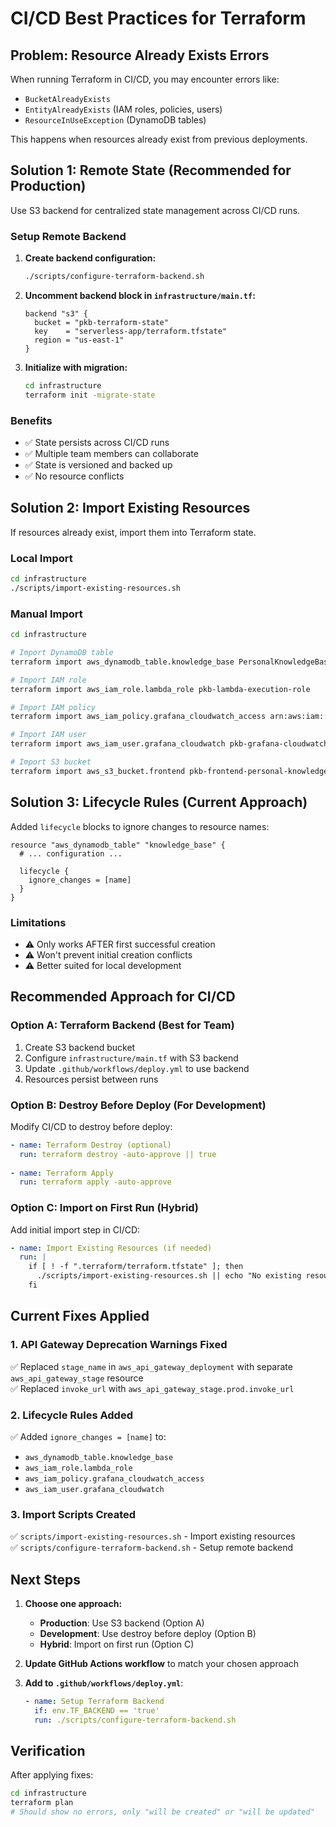# CI/CD Best Practices for Terraform

## Problem: Resource Already Exists Errors

When running Terraform in CI/CD, you may encounter errors like:
- `BucketAlreadyExists`
- `EntityAlreadyExists` (IAM roles, policies, users)
- `ResourceInUseException` (DynamoDB tables)

This happens when resources already exist from previous deployments.

## Solution 1: Remote State (Recommended for Production)

Use S3 backend for centralized state management across CI/CD runs.

### Setup Remote Backend

1. **Create backend configuration:**
   ```bash
   ./scripts/configure-terraform-backend.sh
   ```

2. **Uncomment backend block in `infrastructure/main.tf`:**
   ```hcl
   backend "s3" {
     bucket = "pkb-terraform-state"
     key    = "serverless-app/terraform.tfstate"
     region = "us-east-1"
   }
   ```

3. **Initialize with migration:**
   ```bash
   cd infrastructure
   terraform init -migrate-state
   ```

### Benefits
- ✅ State persists across CI/CD runs
- ✅ Multiple team members can collaborate
- ✅ State is versioned and backed up
- ✅ No resource conflicts

## Solution 2: Import Existing Resources

If resources already exist, import them into Terraform state.

### Local Import

```bash
cd infrastructure
./scripts/import-existing-resources.sh
```

### Manual Import

```bash
cd infrastructure

# Import DynamoDB table
terraform import aws_dynamodb_table.knowledge_base PersonalKnowledgeBase

# Import IAM role
terraform import aws_iam_role.lambda_role pkb-lambda-execution-role

# Import IAM policy
terraform import aws_iam_policy.grafana_cloudwatch_access arn:aws:iam::ACCOUNT_ID:policy/pkb-grafana-cloudwatch-access

# Import IAM user
terraform import aws_iam_user.grafana_cloudwatch pkb-grafana-cloudwatch

# Import S3 bucket
terraform import aws_s3_bucket.frontend pkb-frontend-personal-knowledge-base
```

## Solution 3: Lifecycle Rules (Current Approach)

Added `lifecycle` blocks to ignore changes to resource names:

```hcl
resource "aws_dynamodb_table" "knowledge_base" {
  # ... configuration ...
  
  lifecycle {
    ignore_changes = [name]
  }
}
```

### Limitations
- ⚠️ Only works AFTER first successful creation
- ⚠️ Won't prevent initial creation conflicts
- ⚠️ Better suited for local development

## Recommended Approach for CI/CD

### Option A: Terraform Backend (Best for Team)

1. Create S3 backend bucket
2. Configure `infrastructure/main.tf` with S3 backend
3. Update `.github/workflows/deploy.yml` to use backend
4. Resources persist between runs

### Option B: Destroy Before Deploy (For Development)

Modify CI/CD to destroy before deploy:

```yaml
- name: Terraform Destroy (optional)
  run: terraform destroy -auto-approve || true
  
- name: Terraform Apply
  run: terraform apply -auto-approve
```

### Option C: Import on First Run (Hybrid)

Add initial import step in CI/CD:

```yaml
- name: Import Existing Resources (if needed)
  run: |
    if [ ! -f ".terraform/terraform.tfstate" ]; then
      ./scripts/import-existing-resources.sh || echo "No existing resources"
    fi
```

## Current Fixes Applied

### 1. API Gateway Deprecation Warnings Fixed

✅ Replaced `stage_name` in `aws_api_gateway_deployment` with separate `aws_api_gateway_stage` resource  
✅ Replaced `invoke_url` with `aws_api_gateway_stage.prod.invoke_url`

### 2. Lifecycle Rules Added

✅ Added `ignore_changes = [name]` to:
- `aws_dynamodb_table.knowledge_base`
- `aws_iam_role.lambda_role`
- `aws_iam_policy.grafana_cloudwatch_access`
- `aws_iam_user.grafana_cloudwatch`

### 3. Import Scripts Created

✅ `scripts/import-existing-resources.sh` - Import existing resources  
✅ `scripts/configure-terraform-backend.sh` - Setup remote backend

## Next Steps

1. **Choose one approach:**
   - **Production**: Use S3 backend (Option A)
   - **Development**: Use destroy before deploy (Option B)
   - **Hybrid**: Import on first run (Option C)

2. **Update GitHub Actions workflow** to match your chosen approach

3. **Add to `.github/workflows/deploy.yml`**:
   ```yaml
   - name: Setup Terraform Backend
     if: env.TF_BACKEND == 'true'
     run: ./scripts/configure-terraform-backend.sh
   ```

## Verification

After applying fixes:

```bash
cd infrastructure
terraform plan
# Should show no errors, only "will be created" or "will be updated"
```

